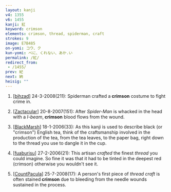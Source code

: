 ```yaml
---
layout: kanji
v4: 1355
v6: 1455
kanji: 紅
keyword: crimson
elements: crimson, thread, spiderman, craft
strokes: 9
image: E7B485
on-yomi: コウ、ク
kun-yomi: べに、くれない、あか.い
permalink: /紅/
redirect_from:
 - /1455/
prev: 紀
next: 納
heisig: ""
---
```


1) [<a href="http://kanji.koohii.com/profile/bihzad">bihzad</a>] 24-3-2008(211): Spiderman crafted a<strong> crimson</strong> costume to fight crime in.

2) [<a href="http://kanji.koohii.com/profile/Zactacular">Zactacular</a>] 20-8-2007(151): After <em>Spider-Man</em> is whacked in the head with a <em>I-beam</em>,<strong> crimson</strong> blood flows from the wound.

3) [<a href="http://kanji.koohii.com/profile/BlackMarsh">BlackMarsh</a>] 18-1-2006(33): As this kanji is used to describe black (or &quot;crimson&quot;) English tea, think of the craftsmanship involved in the production of the tea, from the tea leaves, to the paper bag, right down to the thread you use to dangle it in the cup.

4) [<a href="http://kanji.koohii.com/profile/fuaburisu">fuaburisu</a>] 27-2-2006(21): This artisan <em>crafted</em> the finest <em>thread</em> you could imagine. So fine it was that it had to be tinted in the deepest red (crimson) otherwise you wouldn&#039;t see it.

5) [<a href="http://kanji.koohii.com/profile/CountPacula">CountPacula</a>] 25-7-2008(17): A person&#039;s first piece of <em>thread</em> <em>craft</em> is often stained<strong> crimson</strong> due to bleeding from the needle wounds sustained in the process.


